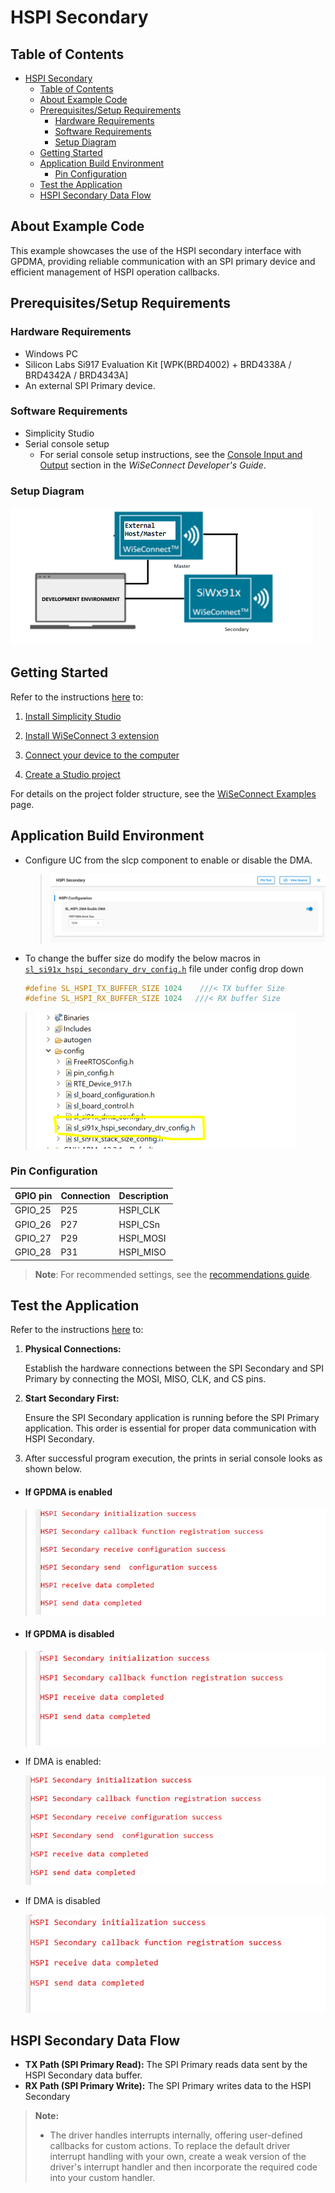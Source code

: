 # HSPI Secondary

## Table of Contents

- [HSPI Secondary](#hspi-secondary)
  - [Table of Contents](#table-of-contents)
  - [About Example Code](#about-example-code)
  - [Prerequisites/Setup Requirements](#prerequisitessetup-requirements)
    - [Hardware Requirements](#hardware-requirements)
    - [Software Requirements](#software-requirements)
    - [Setup Diagram](#setup-diagram)
  - [Getting Started](#getting-started)
  - [Application Build Environment](#application-build-environment)
    - [Pin Configuration](#pin-configuration)
  - [Test the Application](#test-the-application)
  - [HSPI Secondary Data Flow](#hspi-secondary-data-flow)

## About Example Code
This example showcases the use of the HSPI secondary interface with GPDMA, providing reliable communication with an SPI primary device and efficient management of HSPI operation callbacks.

## Prerequisites/Setup Requirements

### Hardware Requirements

- Windows PC
- Silicon Labs Si917 Evaluation Kit [WPK(BRD4002) + BRD4338A / BRD4342A / BRD4343A]
- An external SPI Primary device.

### Software Requirements

- Simplicity Studio
- Serial console setup
  - For serial console setup instructions, see the [Console Input and Output](https://docs.silabs.com/wiseconnect/latest/wiseconnect-developers-guide-developing-for-silabs-hosts/#console-input-and-output) section in the *WiSeConnect Developer's Guide*.

### Setup Diagram

![Figure: setupdiagram](resources/readme/setupdiagram.png)

## Getting Started

Refer to the instructions [here](https://docs.silabs.com/wiseconnect/latest/wiseconnect-getting-started/) to:

1. [Install Simplicity Studio](https://docs.silabs.com/wiseconnect/latest/wiseconnect-developers-guide-developing-for-silabs-hosts/#install-simplicity-studio)

2. [Install WiSeConnect 3 extension](https://docs.silabs.com/wiseconnect/latest/wiseconnect-developers-guide-developing-for-silabs-hosts/#install-the-wi-se-connect-3-extension)
3. [Connect your device to the computer](https://docs.silabs.com/wiseconnect/latest/wiseconnect-developers-guide-developing-for-silabs-hosts/#connect-si-wx91x-to-computer)
4. [Create a Studio project](https://docs.silabs.com/wiseconnect/latest/wiseconnect-developers-guide-developing-for-silabs-hosts/#create-a-project)

For details on the project folder structure, see the [WiSeConnect Examples](https://docs.silabs.com/wiseconnect/latest/wiseconnect-examples/#example-folder-structure) page.

## Application Build Environment

- Configure UC from the slcp component to enable or disable the DMA.

  >![Figure: hspi_secondary_uc](resources/uc_screen/hspi_secondary_uc.png)
 - To change the buffer size do modify the below macros in [`sl_si91x_hspi_secondary_drv_config.h`](https://github.com/SiliconLabs/wiseconnect/blob/master/components/device/silabs/si91x/mcu/drivers/unified_api/config/sl_si91x_hspi_secondary_drv_config.h) file under config drop down
  
      ```c
      #define SL_HSPI_TX_BUFFER_SIZE 1024    ///< TX buffer Size
      #define SL_HSPI_RX_BUFFER_SIZE 1024   ///< RX buffer Size
      ```
  >![Figure: hspi_buffer_size_config](resources/readme/hspi_buffer_size_config.png)
### Pin Configuration

| GPIO pin  |  Connection |  Description|
|---  | ---  | --- |
|GPIO_25   | P25 | HSPI_CLK|
|GPIO_26   | P27 | HSPI_CSn |
|GPIO_27   | P29 | HSPI_MOSI |
|GPIO_28   | P31 | HSPI_MISO |

> **Note**: For recommended settings, see the [recommendations guide](https://docs.silabs.com/wiseconnect/latest/wiseconnect-developers-guide-prog-recommended-settings/).

## Test the Application

Refer to the instructions [here](https://docs.silabs.com/wiseconnect/latest/wiseconnect-getting-started/) to:

1. **Physical Connections:**

   Establish the hardware connections between the SPI Secondary and SPI Primary by connecting the MOSI, MISO, CLK, and CS pins.

2. **Start Secondary First:**

    Ensure the SPI Secondary application is running before the SPI Primary application. This order is essential for proper data communication with  HSPI Secondary.

3. After successful program execution, the prints in serial console looks as shown below.   
   
  - ####  If GPDMA is enabled
  >![Figure: output_hspi_secondary](resources/readme/output_hspi_secondary.png)

  - ####  If GPDMA is disabled
  >![Figure: output_hspi_secondary_blocking](resources/readme/output_hspi_secondary_blocking.png) 

   - If DMA is enabled:

     ![Figure: Introduction](resources/readme/output_hspi_secondary.PNG)

   - If DMA is disabled

     ![Figure: Introduction](resources/readme/output_hspi_secondary_blocking.PNG)

## HSPI Secondary Data Flow

- **TX Path (SPI Primary Read):**
   The SPI Primary reads data sent by the HSPI Secondary data buffer.
- **RX Path (SPI Primary Write):**
The SPI Primary writes data to the HSPI Secondary

> **Note:**
>
> - The driver handles interrupts internally, offering user-defined callbacks for custom actions. To replace the default driver interrupt handling with your own, create a weak version of the driver's interrupt handler and then incorporate the required code into your custom handler.
